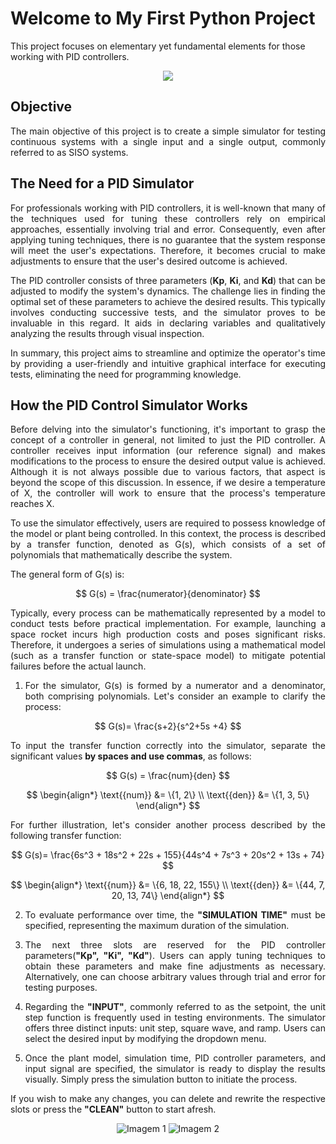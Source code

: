 # Welcome to My First Python Project

This project focuses on elementary yet fundamental elements for those working with PID controllers.

<div align="center">
  <img src="https://github.com/kiabim/pid-controller-simulator/assets/134725155/14a84dfe-5c3e-43ca-9cba-2b99a69e074d"/>
  </div>

## Objective

<div align="justify">

The main objective of this project is to create a simple simulator for testing continuous systems with a single input and a single output, commonly referred to as SISO systems.
  
  </div>

## The Need for a PID Simulator

<div align="justify">

 For professionals working with PID controllers, it is well-known that many of the techniques used for tuning these controllers rely on empirical approaches, essentially involving trial and error. Consequently, even after applying tuning techniques, there is no guarantee that the system response will meet the user's expectations. Therefore, it becomes crucial to make adjustments to ensure that the user's desired outcome is achieved.
  
  The PID controller consists of three parameters (__Kp__, __Ki__, and __Kd__) that can be adjusted to modify the system's dynamics. The challenge lies in finding the optimal set of these parameters to achieve the desired results. This typically involves conducting successive tests, and the simulator proves to be invaluable in this regard. It aids in declaring variables and qualitatively analyzing the results through visual inspection.

In summary, this project aims to streamline and optimize the operator's time by providing a user-friendly and intuitive graphical interface for executing tests, eliminating the need for programming knowledge.
  
</div>




## How the PID Control Simulator Works
<div align="justify">

Before delving into the simulator's functioning, it's important to grasp the concept of a controller in general, not limited to just the PID controller. A controller receives input information (our reference signal) and makes modifications to the process to ensure the desired output value is achieved. Although it is not always possible due to various factors, that aspect is beyond the scope of this discussion. In essence, if we desire a temperature of X, the controller will work to ensure that the process's temperature reaches X.

To use the simulator effectively, users are required to possess knowledge of the model or plant being controlled. In this context, the process is described by a transfer function, denoted as G(s), which consists of a set of polynomials that mathematically describe the system.

The general form of G(s) is:

$$
G(s) = \frac{numerator}{denominator}
$$

Typically, every process can be mathematically represented by a model to conduct tests before practical implementation. For example, launching a space rocket incurs high production costs and poses significant risks. Therefore, it undergoes a series of simulations using a mathematical model (such as a transfer function or state-space model) to mitigate potential failures before the actual launch.

1. For the simulator, G(s) is formed by a numerator and a denominator, both comprising polynomials. Let's consider an example to clarify the process:

$$
G(s)= \frac{s+2}{s^2+5s +4}
$$

To input the transfer function correctly into the simulator, separate the significant values __by spaces and use commas__, as follows:

$$
G(s) = \frac{num}{den}
$$

$$
\begin{align*}
\text{{num}} &= \{1, 2\} \\
\text{{den}} &= \{1, 3, 5\}
\end{align*}
$$

For further illustration, let's consider another process described by the following transfer function:

$$
G(s)= \frac{6s^3 + 18s^2 + 22s + 155}{44s^4 + 7s^3 + 20s^2 + 13s + 74}
$$

$$
\begin{align*}
\text{{num}} &= \{6, 18, 22, 155\} \\
\text{{den}} &= \{44, 7, 20, 13, 74\}
\end{align*}
$$

2. To evaluate performance over time, the __"SIMULATION TIME"__ must be specified, representing the maximum duration of the simulation.

3. The next three slots are reserved for the PID controller parameters(__"Kp", "Ki", "Kd"__). Users can apply tuning techniques to obtain these parameters and make fine adjustments as necessary. Alternatively, one can choose arbitrary values through trial and error for testing purposes.



4. Regarding the __"INPUT"__, commonly referred to as the setpoint, the unit step function is frequently used in testing environments. The simulator offers three distinct inputs: unit step, square wave, and ramp. Users can select the desired input by modifying the dropdown menu.

5. Once the plant model, simulation time, PID controller parameters, and input signal are specified, the simulator is ready to display the results visually. Simply press the simulation button to initiate the process.

If you wish to make any changes, you can delete and rewrite the respective slots or press the __"CLEAN"__ button to start afresh.

  </div>
<p align="center">
  <img src="https://github.com/kiabim/pid-controller-simulator/assets/134725155/48b791e5-d0b0-4301-80dc-97f08c4cdc6c" alt="Imagem 1"/>
  <img src="https://github.com/kiabim/pid-controller-simulator/assets/134725155/c9343a41-3414-401f-9fa0-00fea7f12aa1" alt="Imagem 2"/>
</p>


